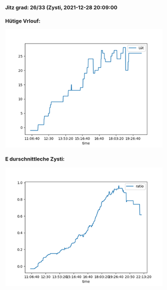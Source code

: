### Jitz grad: 26/33 (Zysti, 2021-12-28 20:09:00

### Hütige Vrlouf:
![Graph](Today.png)

### E durschnittleche Zysti:
![Graph](Zysti.png)